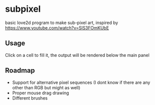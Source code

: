 # subpixel
basic love2d program to make sub-pixel art, inspired by https://www.youtube.com/watch?v=SlS3FOmKUbE
## Usage
Click on a cell to fill it, the output will be rendered below the main panel
## Roadmap
 - Support for alternative pixel sequences (I dont know if there are any other than RGB but might as well)
 - Proper mouse drag drawing
 - Different brushes
